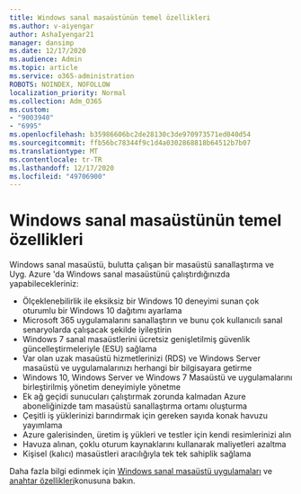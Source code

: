 ```yaml
---
title: Windows sanal masaüstünün temel özellikleri
ms.author: v-aiyengar
author: AshaIyengar21
manager: dansimp
ms.date: 12/17/2020
ms.audience: Admin
ms.topic: article
ms.service: o365-administration
ROBOTS: NOINDEX, NOFOLLOW
localization_priority: Normal
ms.collection: Adm_O365
ms.custom:
- "9003940"
- "6995"
ms.openlocfilehash: b35986606bc2de28130c3de970973571ed040d54
ms.sourcegitcommit: ffb56bc78344f9c1d4a0302868818b64512b7b07
ms.translationtype: MT
ms.contentlocale: tr-TR
ms.lasthandoff: 12/17/2020
ms.locfileid: "49706900"
---
```

# <a name="key-capabilities-of-windows-virtual-desktop"></a>Windows sanal masaüstünün temel özellikleri

Windows sanal masaüstü, bulutta çalışan bir masaüstü sanallaştırma ve Uyg. Azure 'da Windows sanal masaüstünü çalıştırdığınızda yapabilecekleriniz:

- Ölçeklenebilirlik ile eksiksiz bir Windows 10 deneyimi sunan çok oturumlu bir Windows 10 dağıtımı ayarlama
- Microsoft 365 uygulamalarını sanallaştırın ve bunu çok kullanıcılı sanal senaryolarda çalışacak şekilde iyileştirin
- Windows 7 sanal masaüstlerini ücretsiz genişletilmiş güvenlik güncelleştirmeleriyle (ESU) sağlama
- Var olan uzak masaüstü hizmetlerinizi (RDS) ve Windows Server masaüstü ve uygulamalarınızı herhangi bir bilgisayara getirme
- Windows 10, Windows Server ve Windows 7 Masaüstü ve uygulamalarını birleştirilmiş yönetim deneyimiyle yönetme
- Ek ağ geçidi sunucuları çalıştırmak zorunda kalmadan Azure aboneliğinizde tam masaüstü sanallaştırma ortamı oluşturma
- Çeşitli iş yüklerinizi barındırmak için gereken sayıda konak havuzu yayımlama
- Azure galerisinden, üretim iş yükleri ve testler için kendi resimlerinizi alın
- Havuza alınan, çoklu oturum kaynaklarını kullanarak maliyetleri azaltma
- Kişisel (kalıcı) masaüstleri aracılığıyla tek tek sahiplik sağlama

Daha fazla bilgi edinmek için [Windows sanal masaüstü uygulamaları](https://go.microsoft.com/fwlink/?linkid=2127033) ve [anahtar özellikleri](https://go.microsoft.com/fwlink/?linkid=2127033)konusuna bakın.

